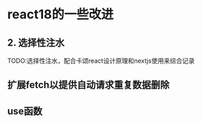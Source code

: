 # react18的一些改进

## 2. 选择性注水

TODO:选择性注水，配合卡颂react设计原理和nextjs使用来综合记录

## 扩展fetch以提供自动请求重复数据删除

## use函数